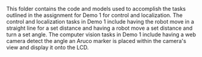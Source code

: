 This folder contains the code and models used to accomplish the tasks outlined in the assignment for Demo 1 for control and localization. The control and localization tasks in Demo 1 include having the robot move in a straight line for a set distance and having a robot move a set distance and turn a set angle. The computer vision tasks in Demo 1 include having a web camera detect the angle an Aruco marker is placed within the camera's view and display it onto the LCD.
